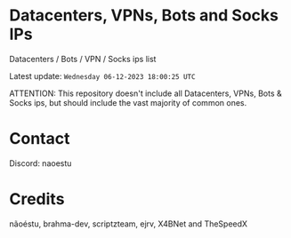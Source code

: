 # Datacenters, VPNs, Bots and Socks IPs
 
Datacenters / Bots / VPN / Socks ips list

Latest update: `Wednesday 06-12-2023 18:00:25 UTC` 

ATTENTION: This repository doesn't include all Datacenters, VPNs, Bots & Socks ips, 
but should include the vast majority of common ones.

# Contact
Discord: naoestu

# Credits
nãoéstu, brahma-dev, scriptzteam, ejrv, X4BNet and TheSpeedX
